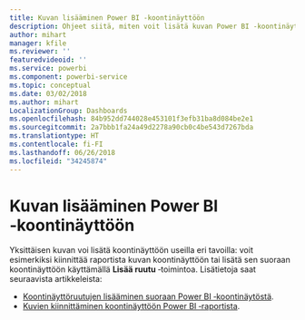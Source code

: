 ```yaml
---
title: Kuvan lisääminen Power BI ‑koontinäyttöön
description: Ohjeet siitä, miten voit lisätä kuvan Power BI ‑koontinäyttöön.
author: mihart
manager: kfile
ms.reviewer: ''
featuredvideoid: ''
ms.service: powerbi
ms.component: powerbi-service
ms.topic: conceptual
ms.date: 03/02/2018
ms.author: mihart
LocalizationGroup: Dashboards
ms.openlocfilehash: 84b952dd744028e453101f3efb31ba8d084be2e1
ms.sourcegitcommit: 2a7bbb1fa24a49d2278a90cb0c4be543d7267bda
ms.translationtype: HT
ms.contentlocale: fi-FI
ms.lasthandoff: 06/26/2018
ms.locfileid: "34245874"
---
```

# <a name="add-an-image-to-a-power-bi-dashboard"></a>Kuvan lisääminen Power BI ‑koontinäyttöön
Yksittäisen kuvan voi lisätä koontinäyttöön useilla eri tavoilla: voit esimerkiksi kiinnittää raportista kuvan koontinäyttöön tai lisätä sen suoraan koontinäyttöön käyttämällä **Lisää ruutu** ‑toimintoa.  Lisätietoja saat seuraavista artikkeleista:

* [Koontinäyttöruutujen lisääminen suoraan Power BI ‑koontinäytöstä](service-dashboard-add-widget.md).
* [Kuvien kiinnittäminen koontinäyttöön Power BI ‑raportista](service-dashboard-pin-tile-from-report.md).

